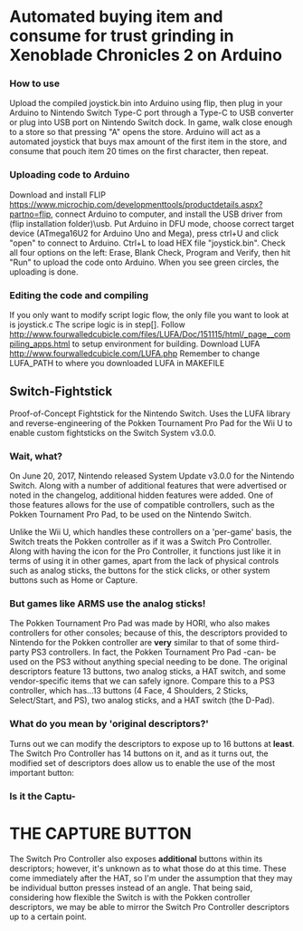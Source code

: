 # Automated buying item and consume for trust grinding in Xenoblade Chronicles 2 on Arduino

### How to use
Upload the compiled joystick.bin into Arduino using flip, then plug in your Arduino to Nintendo Switch Type-C port through a Type-C to USB converter or plug into USB port on Nintendo Switch dock. In game, walk close enough to a store so that pressing "A" opens the store. Arduino will act as a automated joystick that buys max amount of the first item in the store, and consume that pouch item 20 times on the first character, then repeat.

### Uploading code to Arduino
Download and install FLIP https://www.microchip.com/developmenttools/productdetails.aspx?partno=flip, connect Arduino to computer, and install the USB driver from (flip installation folder)\usb.
Put Arduino in DFU mode, choose correct target device (ATmega16U2 for Arduino Uno and Mega), press ctrl+U and click "open" to connect to Arduino. Ctrl+L to load HEX file "joystick.bin". Check all four options on the left: Erase, Blank Check, Program and Verify, then hit "Run" to upload the code onto Arduino. When you see green circles, the uploading is done.

### Editing the code and compiling
If you only want to modify script logic flow, the only file you want to look at is joystick.c The scripe logic is in step[].
Follow http://www.fourwalledcubicle.com/files/LUFA/Doc/151115/html/_page__compiling_apps.html to setup environment for building.
Download LUFA http://www.fourwalledcubicle.com/LUFA.php
Remember to change LUFA_PATH to where you downloaded LUFA in MAKEFILE


## Switch-Fightstick
Proof-of-Concept Fightstick for the Nintendo Switch. Uses the LUFA library and reverse-engineering of the Pokken Tournament Pro Pad for the Wii U to enable custom fightsticks on the Switch System v3.0.0.

### Wait, what?
On June 20, 2017, Nintendo released System Update v3.0.0 for the Nintendo Switch. Along with a number of additional features that were advertised or noted in the changelog, additional hidden features were added. One of those features allows for the use of compatible controllers, such as the Pokken Tournament Pro Pad, to be used on the Nintendo Switch.

Unlike the Wii U, which handles these controllers on a 'per-game' basis, the Switch treats the Pokken controller as if it was a Switch Pro Controller. Along with having the icon for the Pro Controller, it functions just like it in terms of using it in other games, apart from the lack of physical controls such as analog sticks, the buttons for the stick clicks, or other system buttons such as Home or Capture.

### But games like ARMS use the analog sticks!
The Pokken Tournament Pro Pad was made by HORI, who also makes controllers for other consoles; because of this, the descriptors provided to Nintendo for the Pokken controller are **very** similar to that of some third-party PS3 controllers. In fact, the Pokken Tournament Pro Pad -can- be used on the PS3 without anything special needing to be done. The original descriptors feature 13 buttons, two analog sticks, a HAT switch, and some vendor-specific items that we can safely ignore. Compare this to a PS3 controller, which has...13 buttons (4 Face, 4 Shoulders, 2 Sticks, Select/Start, and PS), two analog sticks, and a HAT switch (the D-Pad). 

### What do you mean by 'original descriptors?'
Turns out we can modify the descriptors to expose up to 16 buttons at **least**. The Switch Pro Controller has 14 buttons on it, and as it turns out, the modified set of descriptors does allow us to enable the use of the most important button:

### Is it the Captu-

# THE CAPTURE BUTTON

The Switch Pro Controller also exposes **additional** buttons within its descriptors; however, it's unknown as to what those do at this time. These come immediately after the HAT, so I'm under the assumption that they may be individual button presses instead of an angle. That being said, considering how flexible the Switch is with the Pokken controller descriptors, we may be able to mirror the Switch Pro Controller descriptors up to a certain point.